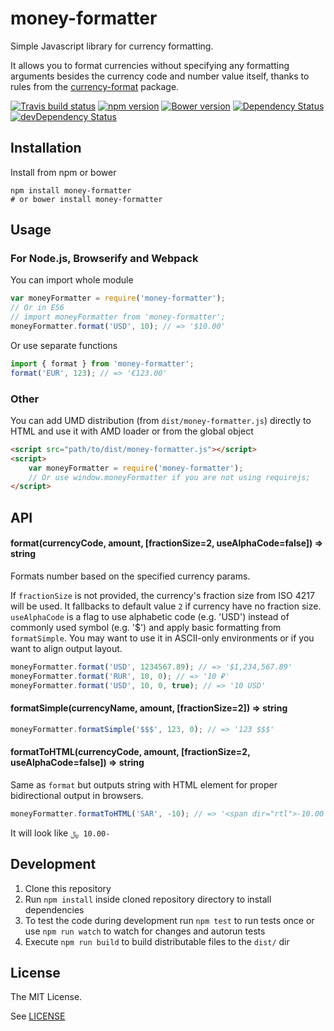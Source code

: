 # money-formatter

Simple Javascript library for currency formatting.

It allows you to format currencies without specifying any formatting arguments
besides the currency code and number value itself, thanks to rules from the [currency-format](https://github.com/xsolla/currency-format) package.

[![Travis build status](http://img.shields.io/travis/xsolla/money-formatter.svg?style=flat)](https://travis-ci.org/xsolla/money-formatter)
[![npm version](https://badge.fury.io/js/money-formatter.svg)](https://badge.fury.io/js/money-formatter)
[![Bower version](https://badge.fury.io/bo/money-formatter.svg)](https://badge.fury.io/bo/money-formatter)
[![Dependency Status](https://david-dm.org/xsolla/money-formatter.svg?bust)](https://david-dm.org/xsolla/money-formatter)
[![devDependency Status](https://david-dm.org/xsolla/money-formatter/dev-status.svg?bust)](https://david-dm.org/xsolla/money-formatter#info=devDependencies)


## Installation

Install from npm or bower

    npm install money-formatter
    # or bower install money-formatter

## Usage

### For Node.js, Browserify and Webpack

You can import whole module

```javascript
var moneyFormatter = require('money-formatter');
// Or in ES6
// import moneyFormatter from 'money-formatter';
moneyFormatter.format('USD', 10); // => '$10.00'
```

Or use separate functions

```javascript
import { format } from 'money-formatter';
format('EUR', 123); // => '€123.00'
```

### Other

You can add UMD distribution (from `dist/money-formatter.js`) directly to
HTML and use it with AMD loader or from the global object

```html
<script src="path/to/dist/money-formatter.js"></script>
<script>
    var moneyFormatter = require('money-formatter');
    // Or use window.moneyFormatter if you are not using requirejs;
</script>
```

## API

#### format(currencyCode, amount, [fractionSize=2, useAlphaCode=false]) => string

Formats number based on the specified currency params.

If `fractionSize` is not provided, the currency's fraction size from ISO 4217
will be used. It fallbacks to default value `2` if currency have no
fraction size.
`useAlphaCode` is a flag to use alphabetic code (e.g. 'USD') instead of
commonly used symbol (e.g. '$') and apply basic formatting from `formatSimple`.
You may want to use it in ASCII-only environments or if you want to
align output layout.

```javascript
moneyFormatter.format('USD', 1234567.89); // => '$1,234,567.89'
moneyFormatter.format('RUR', 10, 0); // => '10 ₽'
moneyFormatter.format('USD', 10, 0, true); // => '10 USD'
```

#### formatSimple(currencyName, amount, [fractionSize=2]) => string

```javascript
moneyFormatter.formatSimple('$$$', 123, 0); // => '123 $$$'
```

#### formatToHTML(currencyCode, amount, [fractionSize=2, useAlphaCode=false]) => string

Same as `format` but outputs string with HTML element for proper bidirectional
output in browsers.

```javascript
moneyFormatter.formatToHTML('SAR', -10); // => '<span dir="rtl">-10.00 ﷼</span>'
```
It will look like
<code dir="rtl">-10.00 ﷼</code>

## Development

1. Clone this repository
2. Run `npm install` inside cloned repository directory to install dependencies
3. To test the code during development run `npm test` to run tests once
or use `npm run watch` to watch for changes and autorun tests
4. Execute `npm run build` to build distributable files to the `dist/` dir

## License

The MIT License.

See [LICENSE](https://github.com/xsolla/money-formatter/blob/master/LICENSE)
